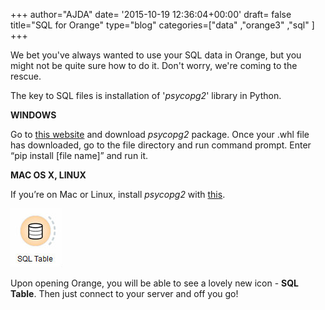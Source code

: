 +++
author="AJDA"
date= '2015-10-19 12:36:04+00:00'
draft= false
title="SQL for Orange"
type="blog"
categories=["data" ,"orange3" ,"sql" ]
+++

We bet you've always wanted to use your SQL data in Orange, but you might not be quite sure how to do it. Don't worry, we're coming to the rescue.

The key to SQL files is installation of '_psycopg2_' library in Python.



**WINDOWS**

Go to [this website](http://www.lfd.uci.edu/~gohlke/pythonlibs/#psycopg) and download _psycopg2_ package. Once your .whl file has downloaded, go to the file directory and run command prompt. Enter “pip install [file name]” and run it.



**MAC OS X, LINUX**

If you’re on Mac or Linux, install _psycopg2_ with [this](http://initd.org/psycopg/docs/install.html).



![](/images/2015/10/SQLTable.jpg)

Upon opening Orange, you will be able to see a lovely new icon - **SQL Table**. Then just connect to your server and off you go!


